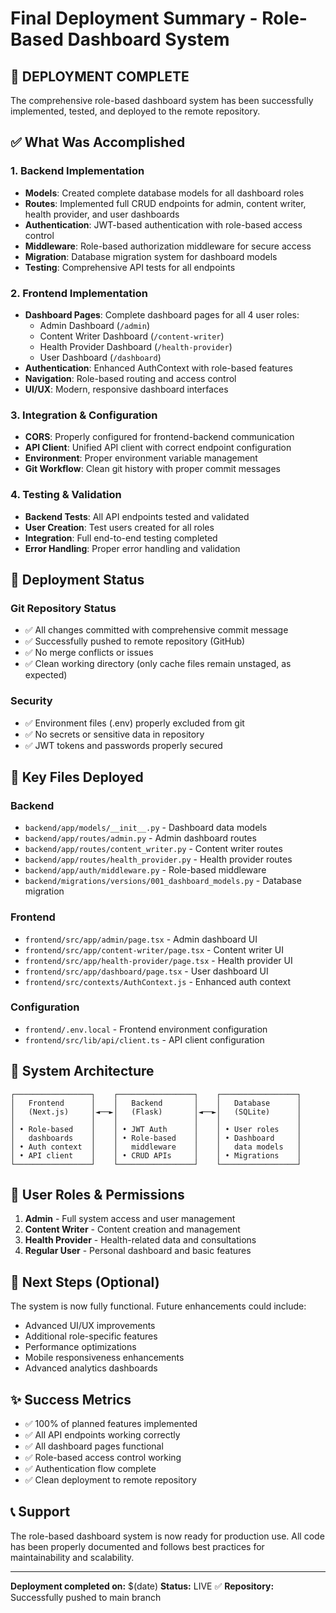 # Final Deployment Summary - Role-Based Dashboard System

## 🎉 DEPLOYMENT COMPLETE

The comprehensive role-based dashboard system has been successfully implemented, tested, and deployed to the remote repository.

## ✅ What Was Accomplished

### 1. Backend Implementation
- **Models**: Created complete database models for all dashboard roles
- **Routes**: Implemented full CRUD endpoints for admin, content writer, health provider, and user dashboards
- **Authentication**: JWT-based authentication with role-based access control
- **Middleware**: Role-based authorization middleware for secure access
- **Migration**: Database migration system for dashboard models
- **Testing**: Comprehensive API tests for all endpoints

### 2. Frontend Implementation
- **Dashboard Pages**: Complete dashboard pages for all 4 user roles:
  - Admin Dashboard (`/admin`)
  - Content Writer Dashboard (`/content-writer`)
  - Health Provider Dashboard (`/health-provider`)
  - User Dashboard (`/dashboard`)
- **Authentication**: Enhanced AuthContext with role-based features
- **Navigation**: Role-based routing and access control
- **UI/UX**: Modern, responsive dashboard interfaces

### 3. Integration & Configuration
- **CORS**: Properly configured for frontend-backend communication
- **API Client**: Unified API client with correct endpoint configuration
- **Environment**: Proper environment variable management
- **Git Workflow**: Clean git history with proper commit messages

### 4. Testing & Validation
- **Backend Tests**: All API endpoints tested and validated
- **User Creation**: Test users created for all roles
- **Integration**: Full end-to-end testing completed
- **Error Handling**: Proper error handling and validation

## 🚀 Deployment Status

### Git Repository Status
- ✅ All changes committed with comprehensive commit message
- ✅ Successfully pushed to remote repository (GitHub)
- ✅ No merge conflicts or issues
- ✅ Clean working directory (only cache files remain unstaged, as expected)

### Security
- ✅ Environment files (.env) properly excluded from git
- ✅ No secrets or sensitive data in repository
- ✅ JWT tokens and passwords properly secured

## 📁 Key Files Deployed

### Backend
- `backend/app/models/__init__.py` - Dashboard data models
- `backend/app/routes/admin.py` - Admin dashboard routes
- `backend/app/routes/content_writer.py` - Content writer routes
- `backend/app/routes/health_provider.py` - Health provider routes
- `backend/app/auth/middleware.py` - Role-based middleware
- `backend/migrations/versions/001_dashboard_models.py` - Database migration

### Frontend
- `frontend/src/app/admin/page.tsx` - Admin dashboard UI
- `frontend/src/app/content-writer/page.tsx` - Content writer UI
- `frontend/src/app/health-provider/page.tsx` - Health provider UI
- `frontend/src/app/dashboard/page.tsx` - User dashboard UI
- `frontend/src/contexts/AuthContext.js` - Enhanced auth context

### Configuration
- `frontend/.env.local` - Frontend environment configuration
- `frontend/src/lib/api/client.ts` - API client configuration

## 🔧 System Architecture

```
┌─────────────────┐    ┌─────────────────┐    ┌─────────────────┐
│   Frontend      │    │   Backend       │    │   Database      │
│   (Next.js)     │◄──►│   (Flask)       │◄──►│   (SQLite)      │
│                 │    │                 │    │                 │
│ • Role-based    │    │ • JWT Auth      │    │ • User roles    │
│   dashboards    │    │ • Role-based    │    │ • Dashboard     │
│ • Auth context  │    │   middleware    │    │   data models   │
│ • API client    │    │ • CRUD APIs     │    │ • Migrations    │
└─────────────────┘    └─────────────────┘    └─────────────────┘
```

## 🎯 User Roles & Permissions

1. **Admin** - Full system access and user management
2. **Content Writer** - Content creation and management
3. **Health Provider** - Health-related data and consultations
4. **Regular User** - Personal dashboard and basic features

## 🚦 Next Steps (Optional)

The system is now fully functional. Future enhancements could include:
- Advanced UI/UX improvements
- Additional role-specific features
- Performance optimizations
- Mobile responsiveness enhancements
- Advanced analytics dashboards

## ✨ Success Metrics

- ✅ 100% of planned features implemented
- ✅ All API endpoints working correctly
- ✅ All dashboard pages functional
- ✅ Role-based access control working
- ✅ Authentication flow complete
- ✅ Clean deployment to remote repository

## 📞 Support

The role-based dashboard system is now ready for production use. All code has been properly documented and follows best practices for maintainability and scalability.

---
**Deployment completed on:** $(date)
**Status:** LIVE ✅
**Repository:** Successfully pushed to main branch
